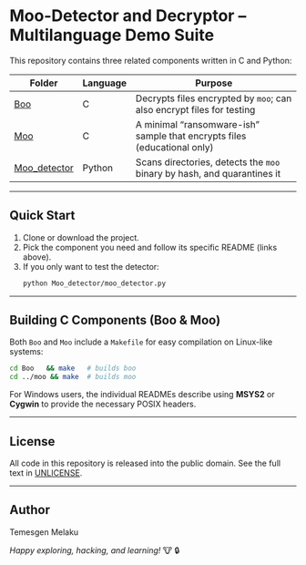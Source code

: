 # Moo-Detector and Decryptor – Multilanguage Demo Suite

This repository contains three related components written in C and Python:

| Folder | Language | Purpose |
| ------ | -------- | ------- |
| [Boo](Boo/README.md) | C | Decrypts files encrypted by `moo`; can also encrypt files for testing |
| [Moo](moo/README.md) | C | A minimal “ransomware-ish” sample that encrypts files (educational only) |
| [Moo_detector](Moo_detector/README.md) | Python | Scans directories, detects the `moo` binary by hash, and quarantines it |

---
## Quick Start
1. Clone or download the project.
2. Pick the component you need and follow its specific README (links above).
3. If you only want to test the detector:
   ```bash
   python Moo_detector/moo_detector.py
   ```

---
## Building C Components (Boo & Moo)
Both `Boo` and `Moo` include a `Makefile` for easy compilation on Linux-like systems:
```bash
cd Boo   && make   # builds boo
cd ../moo && make  # builds moo
```
For Windows users, the individual READMEs describe using **MSYS2** or **Cygwin** to provide the necessary POSIX headers.

---
## License
All code in this repository is released into the public domain. See the full text in [UNLICENSE](UNLICENSE).

---
## Author
Temesgen Melaku

*Happy exploring, hacking, and learning!* :cow: :lock: